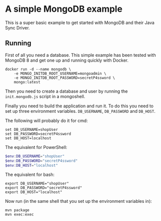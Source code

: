 # A simple MongoDB example

This is a super basic example to get started with MongoDB and their Java Sync
Driver.

## Running

First of all you need a database. This simple example has been tested
with MongoDB 8 and get one up and running quickly with Docker.

```SH
docker run -d --name mongodb \
	-e MONGO_INITDB_ROOT_USERNAME=mongoadmin \
	-e MONGO_INITDB_ROOT_PASSWORD=secretP4ssword \
	mongo:latest
```

Then you need to create a database and user by running the 
`init.mongodb.js` script in a mongoshell.

Finally you need to build the application and run it. To do this you need to
set up three environment variables. `DB_USERNAME`, `DB_PASSWORD` and `DB_HOST`.

The following will probably do it for cmd:
```
set DB_USERNAME=shopUser
set DB_PASSWORD=secretP4ssword
set DB_HOST=localhost
```

The equivalent for PowerShell:
```PowerShell
$env:DB_USERNAME="shopUser"
$env:DB_PASSWORD="secretP4ssword"
$env:DB_HOST="localhost"
```

The equivalent for bash:
```SH
export DB_USERNAME="shopUser"
export DB_PASSWORD="secretP4ssword"
export DB_HOST="localhost"
```

Now run (in the same shell that you set up the environment variables in):
```
mvn package
mvn exec:exec
```
